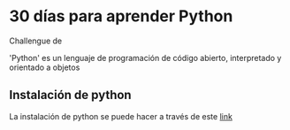 # 30 días para aprender Python

Challengue de [](https://github.com/Asabeneh)

'Python' es un lenguaje de programación de código abierto, interpretado y orientado a objetos

## Instalación de python 

La instalación de python se puede hacer a través de este [link](https://www.python.org/)